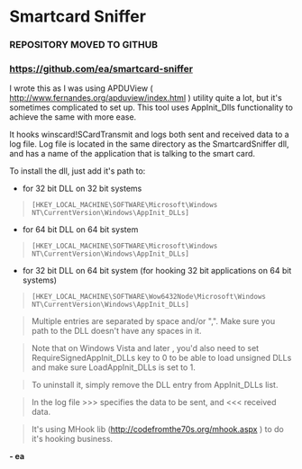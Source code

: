 # Smartcard Sniffer #

### REPOSITORY MOVED TO GITHUB ###
### https://github.com/ea/smartcard-sniffer ###

I wrote this as I was using APDUView ( http://www.fernandes.org/apduview/index.html )
utility quite a lot, but it's sometimes complicated to set up.
This tool uses AppInit\_Dlls functionality to achieve the same with more ease.

It hooks winscard!SCardTransmit and logs both sent and received data to a log file.
Log file is located in the same directory as the SmartcardSniffer dll, and has
a name of the application that is talking to the smart card.

To install the dll, just add it's path to:
  * for 32 bit DLL on 32 bit systems
> `[HKEY_LOCAL_MACHINE\SOFTWARE\Microsoft\Windows NT\CurrentVersion\Windows\AppInit_DLLs]`
  * for 64 bit DLL on 64 bit system
> `[HKEY_LOCAL_MACHINE\SOFTWARE\Microsoft\Windows NT\CurrentVersion\Windows\AppInit_DLLs]`
  * for 32 bit DLL on 64 bit system (for hooking 32 bit applications on 64 bit systems)
> `[HKEY_LOCAL_MACHINE\SOFTWARE\Wow6432Node\Microsoft\Windows NT\CurrentVersion\Windows\AppInit_DLLs]`

> Multiple entries are separated by space and/or ",".
> Make sure you path to the DLL doesn't have any spaces in it.

> Note that on Windows Vista and later , you'd also need to set RequireSignedAppInit\_DLLs key to 0
> to be able to load unsigned DLLs and make sure LoadAppInit\_DLLs is set to 1.

> To uninstall it, simply remove the DLL entry from AppInit\_DLLs list.

> In the log file >>> specifies the data to be sent, and <<< received data.

> It's using MHook lib (http://codefromthe70s.org/mhook.aspx ) to do it's hooking business.

**- ea**